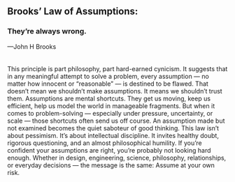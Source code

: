 ## Brooks’ Law of Assumptions:
### They’re always wrong.
 —John H Brooks
<br><br><br>
This principle is part philosophy, part hard-earned cynicism. It suggests that in any meaningful attempt to solve a problem, every assumption — no matter how innocent or “reasonable” — is destined to be flawed. That doesn’t mean we shouldn’t make assumptions. It means we shouldn’t trust them.
Assumptions are mental shortcuts. They get us moving, keep us efficient, help us model the world in manageable fragments. But when it comes to problem-solving — especially under pressure, uncertainty, or scale — those shortcuts often send us off course. An assumption made but not examined becomes the quiet saboteur of good thinking.
This law isn’t about pessimism. It’s about intellectual discipline. It invites healthy doubt, rigorous questioning, and an almost philosophical humility. If you’re confident your assumptions are right, you’re probably not looking hard enough.
Whether in design, engineering, science, philosophy, relationships, or everyday decisions — the message is the same:
Assume at your own risk.
